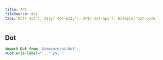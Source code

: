 ```yaml
---
title: API
fileSource: dot
tabs: Dot('dot'), A11y('dot-a11y'), API('dot-api'), Example('dot-code'), Changelog('dot-changelog')
---
```


## Dot

```jsx
import Dot from '@semcore/ui/dot';
<Dot aria-label="..." />;
```

<TypesView type="DotProps" :types={...types} />

<script setup>import { data as types } from '@types.data.ts';</script>